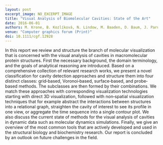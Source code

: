 ```yaml
---
layout: post
excerpt_image: NO_EXCERPT_IMAGE
title: "Visual Analysis of Biomolecular Cavities: State of the Art"
date: 2016-06-01
authors: M. Krone, B. Kozlíková, N. Lindow, M. Baaden, D. Baum, J. Parulek, H. Hege & I. Viola
venue: "Computer graphics forum (Print)"
doi: 10.1111/cgf.12928
---
```

In this report we review and structure the branch of molecular visualization that is concerned with the visual analysis of cavities in macromolecular protein structures. First the necessary background, the domain terminology, and the goals of analytical reasoning are introduced. Based on a comprehensive collection of relevant research works, we present a novel classification for cavity detection approaches and structure them into four distinct classes: grid‐based, Voronoi‐based, surface‐based, and probe‐based methods. The subclasses are then formed by their combinations. We match these approaches with corresponding visualization technologies starting with direct 3D visualization, followed with non‐spatial visualization techniques that for example abstract the interactions between structures into a relational graph, straighten the cavity of interest to see its profile in one view, or aggregate the time sequence into a single contour plot. We also discuss the current state of methods for the visual analysis of cavities in dynamic data such as molecular dynamics simulations. Finally, we give an overview of the most common tools that are actively developed and used in the structural biology and biochemistry research. Our report is concluded by an outlook on future challenges in the field.
